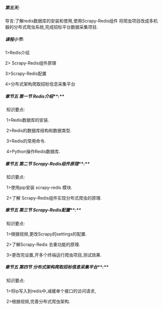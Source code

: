 ##### **第五天:** 

导言:了解redis数据库的安装和使用,使用Scrapy-Redis组件 将爬虫项目改成多机器的分布式爬虫系统,完成招标平台数据采集项目.

##### **课程小节:**  

1>Redis介绍

2> Scrapy-Redis组件原理

3>Scrapy-Redis配置

4>分布式架构爬取招标信息采集平台

##### **章节五 第一节** **Redis介绍****:**

​    知识要点:

​        1>Redis数据库的安装.

​        2>Redis的数据库结构和数据类型.

​        3>Redis的常用命令.

​        4>Python操作Redis数据库.

##### **章节五 第二节** **Scrapy-Redis组件原理****:**

​    知识要点:

​        1>使用pip安装 scrapy-redis 模块.

​        2>了解 Scrapy-Redis组件实现分布式爬虫的原理.

##### **章节五 第三节** **Scrapy-Redis配置****:**	

​    知识要点:

​        1>根据视频,更改Scrapy的settings的配置.

​        2>了解Scrapy-Redis 去重功能的原理.

​        3>更改完设置,开多个终端运行爬虫项目,测试效果.

##### **章节五 第四节** **分布式架构爬取招标信息采集平台****:**	

​    知识要点:

​        1>将ip写入到redis中,减缓单个接口的访问请求,

​        2>根据视频,完善分布式爬虫架构.